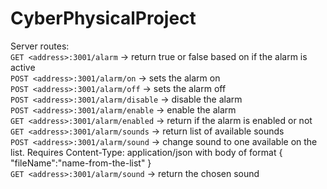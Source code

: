 # CyberPhysicalProject
Server routes:<br>
`GET <address>:3001/alarm` -> return true or false based on if the alarm is active<br>
`POST <address>:3001/alarm/on` -> sets the alarm on<br>
`POST <address>:3001/alarm/off` -> sets the alarm off<br>
`POST <address>:3001/alarm/disable` -> disable the alarm<br>
`POST <address>:3001/alarm/enable` -> enable the alarm<br>
`GET <address>:3001/alarm/enabled` -> return if the alarm is enabled or not<br>
`GET <address>:3001/alarm/sounds` -> return list of available sounds<br>
`POST <address>:3001/alarm/sound` -> change sound to one available on the list. Requires Content-Type: application/json with body of format { "fileName":"name-from-the-list" }<br>
`GET <address>:3001/alarm/sound` -> return the chosen sound <br>
